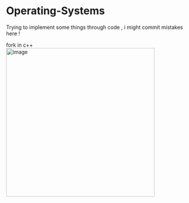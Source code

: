 # Operating-Systems
 Trying to implement some things through code , i might commit mistakes here !
     
fork in c++     
<img width="403" alt="image" src="https://user-images.githubusercontent.com/97865565/222268144-4329e1d9-ebb0-4356-b1ae-57157cb3ba22.png">

